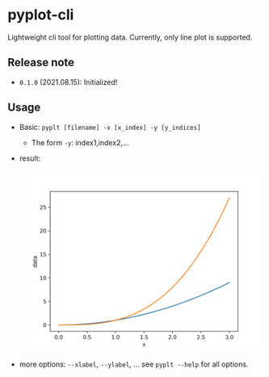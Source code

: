 # pyplot-cli

Lightweight cli tool for plotting data. Currently, only line plot is supported.

## Release note

- `0.1.0` (2021.08.15): Initialized!

## Usage

- Basic: `pyplt [filename] -x [x_index] -y [y_indices]`
  - The form `-y`: index1,index2,...
- result:

    ![example](examples/example.png)

- more options: `--xlabel`, `--ylabel`, ... see `pyplt --help` for all options.

